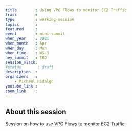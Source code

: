 ```yaml
---
title        : Using VPC Flows to monitor EC2 Traffic
track        :
type         : working-session
topics       :
featured     :
event        : mini-summit
when_year    : 2021
when_month   : Apr
when_day     : Mon
when_time    : WS-3
hey_summit   : TBD
session_slack:
#status       : draft
description  :
organizers   :
    - Michael Hidalgo
youtube_link :
zoom_link    :
---
```


## About this session

Session on how to use VPC Flows to monitor EC2 Traffic
